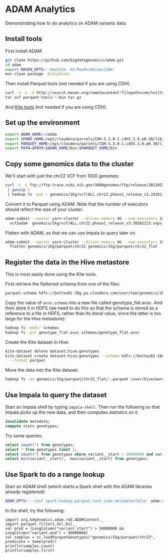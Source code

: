 # ADAM Analytics

Demonstrating how to do analytics on ADAM variants data.

## Install tools

First install ADAM

```bash
git clone https://github.com/bigdatagenomics/adam.git
cd adam
export MAVEN_OPTS='-Xmx512m -XX:MaxPermSize=128m'
mvn clean package -DskipTests
```

Then install Parquet tools (not needed if you are using CDH).

```bash
curl -s -L -O http://search.maven.org/remotecontent?filepath=com/twitter/parquet-tools/1.6.0rc3/parquet-tools-1.6.0rc3-bin.tar.gz
tar zxf parquet-tools-*-bin.tar.gz
```

And [Kite tools](http://kitesdk.org/docs/1.0.0/Install-Kite.html) (not needed if you are using CDH).

## Set up the environment

```bash
export ADAM_HOME=~/adam
export SPARK_HOME=/opt/cloudera/parcels/CDH-5.3.0-1.cdh5.3.0.p0.30/lib/spark 
export PARQUET_HOME=/opt/cloudera/parcels/CDH-5.3.0-1.cdh5.3.0.p0.30/lib/parquet
export PATH=$PATH:$ADAM_HOME/bin:$PARQUET_HOME/bin
```

## Copy some genomics data to the cluster

We'll start with just the chr22 VCF from 1000 genomes:

```bash
curl -s -L ftp://ftp-trace.ncbi.nih.gov/1000genomes/ftp/release/20110521/ALL.chr22.phase1_release_v3.20101123.snps_indels_svs.genotypes.vcf.gz \
 | gunzip \
 | hadoop fs -put - genomics/1kg/vcf/ALL.chr22.phase1_release_v3.20101123.snps_indels_svs.genotypes.vcf
```

Convert it to Parquet using ADAM. Note that the number of executors should reflect the size of your cluster.

```bash
adam-submit --master yarn-cluster --driver-memory 4G --num-executors 24 --executor-cores 2 --executor-memory 4G \
  vcf2adam  genomics/1kg/vcf/ALL.chr22.phase1_release_v3.20101123.snps_indels_svs.genotypes.vcf genomics/1kg/parquet/chr22  
```

Flatten with ADAM, so that we can use Impala to query later on.

```bash
adam-submit --master yarn-cluster --driver-memory 4G --num-executors 24 --executor-cores 2 --executor-memory 4G \
  flatten genomics/1kg/parquet/chr22 genomics/1kg/parquet/chr22_flat
```
## Register the data in the Hive metastore

This is most easily done using the Kite tools.

First retrieve the flattened schema from one of the files:

```bash
parquet-schema hdfs://bottou01-10g.pa.cloudera.com/user/tom/genomics/1kg/parquet/chr22_flat/part-r-00001.gz.parquet | grep 'extra:' meta.txt
```

Copy the value of `avro.schema` into a new file called genotype_flat.avsc. And then store it in HDFS (we need to do this so that the schema is stored as a reference to a file in HDFS, rather than its literal value, since the latter is too large for the Hive metastore):

```bash
hadoop fs -mkdir schemas
hadoop fs -put genotype_flat.avsc schemas/genotype_flat.avsc
```

Create the Kite dataset in Hive:

```bash
kite-dataset delete dataset:hive:genotypes
kite-dataset create dataset:hive:genotypes --schema hdfs://bottou01-10g.pa.cloudera.com/user/tom/schemas/genotype_flat.avsc \
  --format parquet
```

Move the data into the Kite dataset:

```bash
hadoop fs -mv genomics/1kg/parquet/chr22_flat/*.parquet /user/hive/warehouse/genotypes
```

## Use Impala to query the dataset

Start an Impala shell by typing `impala-shell`. Then run the following so that Impala picks up the new data, and then computes statistics on it.

```sql
invalidate metadata;
compute stats genotypes;
```

Try some queries:
```sql
select count(*) from genotypes;
select * from genotypes limit 1;
select count(*) from genotypes where variant__start > 50000000 and variant__end < 51000000;
select min(variant__start),  max(variant__start) from genotypes;
```

## Use Spark to do a range lookup

Start an ADAM shell (which starts a Spark shell with the ADAM libraries already registered):

```bash
ADAM_OPTS='--conf spark.hadoop.parquet.task.side.metadata=false' adam-shell --master yarn-client --executor-memory 4G
```

In the shell, try the following:

```
import org.bdgenomics.adam.rdd.ADAMContext._
import parquet.filter2.dsl.Dsl._
val pred = (LongColumn("variant.start") > 50000000 && LongColumn("variant.end") < 50000060)
val samples = sc.loadParquetGenotypes("genomics/1kg/parquet/chr22", predicate = Some(pred))
println(samples.count)
println(samples.first)
```




